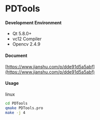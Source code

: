 # PDTools


#### Development Environment
+ Qt 5.8.0+
+ vc12 Compiler
+ Opencv 2.4.9

#### Document
[https://www.jianshu.com/p/dde91d5a5abf](https://www.jianshu.com/p/dde91d5a5abf)

#### Usage
linux
```bash
cd PDTools
qmake PDTools.pro
make -j 4
```
